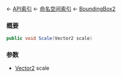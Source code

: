 ← [API索引](Api-Index) ← [命名空间索引](Namespace-Index) ← [BoundingBox2](VRageMath.BoundingBox2)

### 概要

```csharp
public void Scale(Vector2 scale)
```



### 参数

* [Vector2](VRageMath.Vector2) scale
